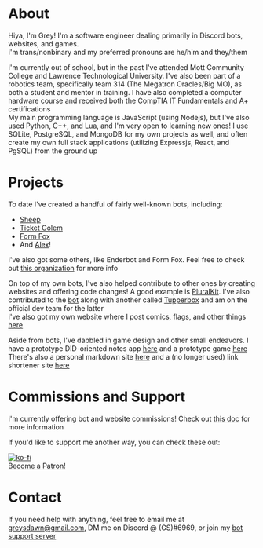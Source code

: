 # About
Hiya, I'm Grey! I'm a software engineer dealing primarily in Discord bots, websites, and games.  
I'm trans/nonbinary and my preferred pronouns are he/him and they/them

I'm currently out of school, but in the past I've attended Mott Community College and Lawrence Technological University. I've also been part of a robotics team, specifically team 314 (The Megatron Oracles/Big MO), as both a student and mentor in training. I have also completed a computer hardware course and received both the CompTIA IT Fundamentals and A+ certifications  
My main programming language is JavaScript (using Nodejs), but I've also used Python, C++, and Lua, and I'm very open to learning new ones! I use SQLite, PostgreSQL, and MongoDB for my own projects as well, and often create my own full stack applications (utilizing Expressjs, React, and PgSQL) from the ground up

# Projects

To date I've created a handful of fairly well-known bots, including:
- [Sheep](https://github.com/greys-bots/sheep)
- [Ticket Golem](https://github.com/greys-bots/ticket-golem)
- [Form Fox](https://github.com/greys-bots/form-fox)
- And [Alex](https://github.com/greys-bots/alex)!

I've also got some others, like Enderbot and Form Fox. Feel free to check out [this organization](https://github.com/greys-bots) for more info

On top of my own bots, I've also helped contribute to other ones by creating websites and offering code changes! A good example is [PluralKit](https://pk.greysdawn.com). I've also contributed to the [bot](https://github.com/xSke/Pluralkit) along with another called [Tupperbox](https://github.com/Runi-c/Tupperbox) and am on the official dev team for the latter  
I've also got my own website where I post comics, flags, and other things [here](https://greysdawn.com)

Aside from bots, I've dabbled in game design and other small endeavors. I have a prototype DID-oriented notes app [here](https://github.com/greysdawn/syscomm) and a prototype game [here](https://github.com/greysdawn/anima-ptt)  
There's also a personal markdown site [here](https://github.com/greysdawn/md-bin) and a (no longer used) link shortener site [here](https://github.com/greysdawn/linkcutter)

# Commissions and Support
I'm currently offering bot and website commissions! Check out [this doc](https://docs.google.com/document/d/1hvqvqdWj0mpHeNjo_mr2AHF7La32nkp4BDLxO1dvTHw/edit?usp=drivesdk) for more information

If you'd like to support me another way, you can check these out:

[![ko-fi](https://ko-fi.com/img/githubbutton_sm.svg)](https://ko-fi.com/T6T0KHQ7)  
[Become a Patron!](https://www.patreon.com/bePatron?u=19274323)

# Contact
If you need help with anything, feel free to email me at greysdawn@gmail.com, DM me on Discord @ (GS)#6969, or join my [bot support server](https://discord.gg/EvDmXGt)
